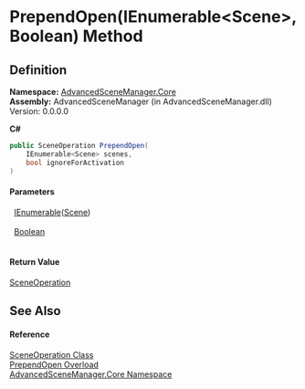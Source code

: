# PrependOpen(IEnumerable&lt;Scene&gt;, Boolean) Method




## Definition
**Namespace:** <a href="N_AdvancedSceneManager_Core">AdvancedSceneManager.Core</a>  
**Assembly:** AdvancedSceneManager (in AdvancedSceneManager.dll) Version: 0.0.0.0

**C#**
``` C#
public SceneOperation PrependOpen(
	IEnumerable<Scene> scenes,
	bool ignoreForActivation
)
```



#### Parameters
<dl><dt>  <a href="https://learn.microsoft.com/dotnet/api/system.collections.generic.ienumerable-1" target="_blank" rel="noopener noreferrer">IEnumerable</a>(<a href="T_AdvancedSceneManager_Models_Scene">Scene</a>)</dt><dd> </dd><dt>  <a href="https://learn.microsoft.com/dotnet/api/system.boolean" target="_blank" rel="noopener noreferrer">Boolean</a></dt><dd> </dd></dl>

#### Return Value
<a href="T_AdvancedSceneManager_Core_SceneOperation">SceneOperation</a>

## See Also


#### Reference
<a href="T_AdvancedSceneManager_Core_SceneOperation">SceneOperation Class</a>  
<a href="Overload_AdvancedSceneManager_Core_SceneOperation_PrependOpen">PrependOpen Overload</a>  
<a href="N_AdvancedSceneManager_Core">AdvancedSceneManager.Core Namespace</a>  
